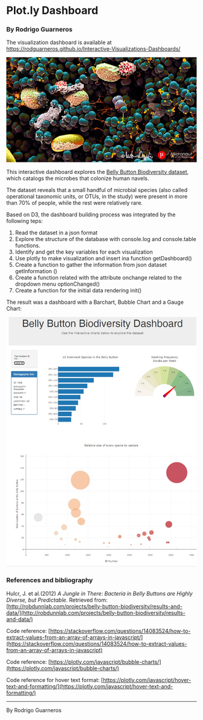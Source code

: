 # Plot.ly Dashboard

### By Rodrigo Guarneros

The visualization dashboard is available at https://rodguarneros.github.io/Interactive-Visualizations-Dashboards/ 

![Bacteria by filterforge.com](Images/microbes-sem.jpg)

This interactive dashboard explores the [Belly Button Biodiversity dataset](http://robdunnlab.com/projects/belly-button-biodiversity/), which catalogs the microbes that colonize human navels.

The dataset reveals that a small handful of microbial species (also called operational taxonomic units, or OTUs, in the study) were present in more than 70% of people, while the rest were relatively rare.

Based on D3, the dashboard building process was integrated by the following teps:

1. Read the dataset in a json format
2. Explore the structure of the database with console.log and console.table functions.
3. Identify and get the key variables for each visualization
4. Use plotly to make visualization and insert ina function getDashboard()
5. Create a function to gather the information from json dataset getInformation ()
6. Create a function related with the attribute onchange related to the dropdown menu optionChanged()
7. Create a function for the initial data rendering init()

The result was a dashboard with a Barchart, Bubble Chart and a Gauge Chart:

![Bacteria by filterforge.com](Images/rodguarneros_result.jpg)

### References and bibliography

Hulcr, J. et al.(2012) _A Jungle in There: Bacteria in Belly Buttons are Highly Diverse, but Predictable_. Retrieved from: [http://robdunnlab.com/projects/belly-button-biodiversity/results-and-data/](http://robdunnlab.com/projects/belly-button-biodiversity/results-and-data/)

Code reference: [https://stackoverflow.com/questions/14083524/how-to-extract-values-from-an-array-of-arrays-in-javascript/](https://stackoverflow.com/questions/14083524/how-to-extract-values-from-an-array-of-arrays-in-javascript)

Code reference: [https://plotly.com/javascript/bubble-charts/](https://plotly.com/javascript/bubble-charts/)

Code reference for hover text format: [https://plotly.com/javascript/hover-text-and-formatting/](https://plotly.com/javascript/hover-text-and-formatting/)

- - -
By Rodrigo Guarneros

